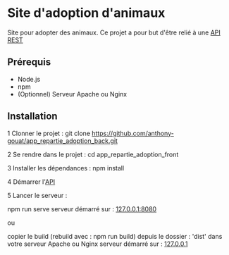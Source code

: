 # Site d'adoption d'animaux

Site pour adopter des animaux.
Ce projet a pour but d'être relié à une [API REST](https://github.com/anthony-gouat/app_repartie_adoption_back)

## Prérequis

- Node.js
- npm
- (Optionnel) Serveur Apache ou Nginx

## Installation

1 Clonner le projet : git clone https://github.com/anthony-gouat/app_repartie_adoption_back.git

2 Se rendre dans le projet : cd app_repartie_adoption_front

3 Installer les dépendances : npm install

4 Démarrer l'[API](https://github.com/anthony-gouat/app_repartie_adoption_back)

5 Lancer le serveur :

npm run serve 
serveur démarré sur : [127.0.0.1:8080](http://127.0.0.1:8080)

ou

copier le build (rebuild avec : npm run build) depuis le dossier : 'dist' dans votre serveur Apache ou Nginx
serveur démarré sur : [127.0.0.1](http://127.0.0.1)



